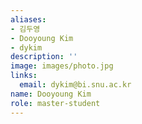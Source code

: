 ```yaml
---
aliases:
- 김두영
- Dooyoung Kim
- dykim
description: ''
image: images/photo.jpg
links:
  email: dykim@bi.snu.ac.kr
name: Dooyoung Kim
role: master-student
---
```

